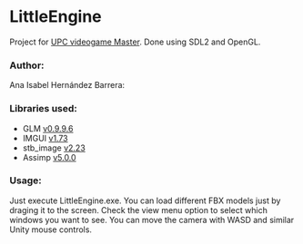 # LittleEngine

Project for [UPC videogame Master](https://www.talent.upc.edu/ing/estudis/formacio/curs/201200/master-degree-advanced-programming-aaa-video-games/). Done using SDL2 and OpenGL.

### **Author:** 
Ana Isabel Hernández Barrera:

### **Libraries used:**
- GLM [v0.9.9.6](https://github.com/g-truc/glm/releases/tag/0.9.9.6)
- IMGUI [v1.73](https://github.com/ocornut/imgui/releases/tag/v1.73) 
- stb_image [v2.23](https://github.com/nothings/stb/blob/master/stb_image.h)
- Assimp [v5.0.0](https://github.com/assimp/assimp/releases/tag/v5.0.0)

### **Usage:**

Just execute LittleEngine.exe. You can load different FBX models just by draging it to the screen.
Check the view menu option to select which windows you want to see.
You can move the camera with WASD and similar Unity mouse controls.
